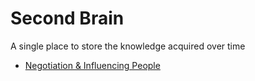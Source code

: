 # Second Brain
A single place to store the knowledge acquired over time
- [Negotiation & Influencing People](./negotiation-and-influencing-people.md)